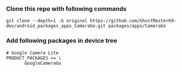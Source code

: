 ### Clone this repo with following commands

```
git clone --depth=1 -b original https://github.com/GhostMaster69-dev/android_packages_apps_CameraGo.git packages/apps/CameraGo
```

### Add following packages in device tree

```
# Google Camera Lite
PRODUCT_PACKAGES += \
       GoogleCameraGo
```
